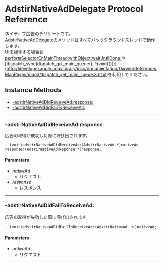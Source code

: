 # AdstirNativeAdDelegate Protocol Reference

ネイティブ広告のデリゲートです。  
AdstirNativeAdDelegateのメソッドはすべてバックグラウンドスレッドで動作します。  
UIを操作する場合は[performSelectorOnMainThread:withObject:waitUntilDone:](http://developer.apple.com/library/mac/documentation/Cocoa/Reference/Foundation/Classes/NSObject_Class/Reference/Reference.html#//apple_ref/occ/instm/NSObject/performSelectorOnMainThread:withObject:waitUntilDone:)や[dispatch_sync(dispatch_get_main_queue(), ^(void){});](http://developer.apple.com/library/mac/documentation/Darwin/Reference/ManPages/man3/dispatch_get_main_queue.3.html)を利用してください。

## Instance Methods
* [-adstirNativeAdDidReceiveAd:response:](#-adstirnativeaddidreceiveadresponse)
* [-adstirNativeAdDidFailToReceiveAd:](#-adstirnativeaddidfailtoreceivead)

***

### -adstirNativeAdDidReceiveAd:response:
広告の取得が成功した際に呼び出されます。

```objc
- (void)adstirNativeAdDidReceiveAd:(AdstirNativeAd *)nativeAd response:(AdstirNativeAdResponse *)response;
```

#### Parameters
* _nativeAd_
    * リクエスト
* _response_
    * レスポンス

***

### -adstirNativeAdDidFailToReceiveAd:
広告の取得が失敗した際に呼び出されます。

```objc
- (void)adstirNativeAdDidFailToReceiveAd:(AdstirNativeAd　＊)nativeAd;
```

#### Parameters
* _nativeAd_
    * リクエスト

***